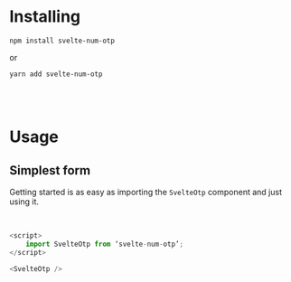 # Installing

```
npm install svelte-num-otp
```

or

```
yarn add svelte-num-otp
```

<br/>
<br/>

# Usage

## Simplest form

Getting started is as easy as importing the `SvelteOtp` component and just using it.

<br/>

```js
<script>
    import SvelteOtp from ‘svelte-num-otp’;
</script>

<SvelteOtp />
```
